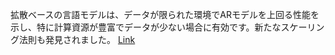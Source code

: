 拡散ベースの言語モデルは、データが限られた環境でARモデルを上回る性能を示し、特に計算資源が豊富でデータが少ない場合に有効です。新たなスケーリング法則も発見されました。
[Link](http://arxiv.org/abs/2507.15857v1)

